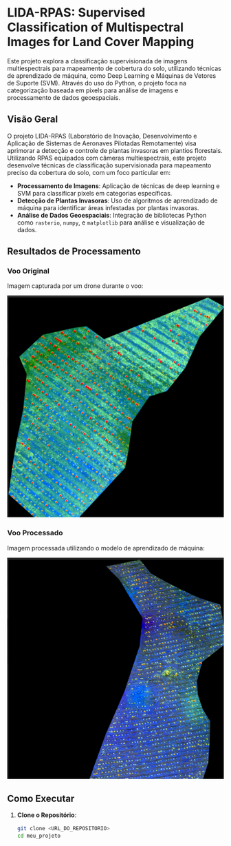 # LIDA-RPAS: Supervised Classification of Multispectral Images for Land Cover Mapping

Este projeto explora a classificação supervisionada de imagens multiespectrais para mapeamento de cobertura do solo, utilizando técnicas de aprendizado de máquina, como Deep Learning e Máquinas de Vetores de Suporte (SVM). Através do uso do Python, o projeto foca na categorização baseada em pixels para análise de imagens e processamento de dados geoespaciais.

## Visão Geral

O projeto LIDA-RPAS (Laboratório de Inovação, Desenvolvimento e Aplicação de Sistemas de Aeronaves Pilotadas Remotamente) visa aprimorar a detecção e controle de plantas invasoras em plantios florestais. Utilizando RPAS equipados com câmeras multiespectrais, este projeto desenvolve técnicas de classificação supervisionada para mapeamento preciso da cobertura do solo, com um foco particular em:

- **Processamento de Imagens**: Aplicação de técnicas de deep learning e SVM para classificar pixels em categorias específicas.
- **Detecção de Plantas Invasoras**: Uso de algoritmos de aprendizado de máquina para identificar áreas infestadas por plantas invasoras.
- **Análise de Dados Geoespaciais**: Integração de bibliotecas Python como `rasterio`, `numpy`, e `matplotlib` para análise e visualização de dados.

## Resultados de Processamento

### Voo Original
Imagem capturada por um drone durante o voo:

![Voo Original](https://github.com/patricia-helen/lida-rpas/blob/main/Voo_01.png)

### Voo Processado
Imagem processada utilizando o modelo de aprendizado de máquina:

![Voo Processado](https://github.com/patricia-helen/lida-rpas/blob/main/Voo_02.png)

## Como Executar

1. **Clone o Repositório**:
   ```bash
   git clone <URL_DO_REPOSITORIO>
   cd meu_projeto
